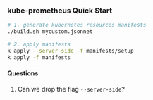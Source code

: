 ### kube-prometheus Quick Start

```sh
# 1. generate kubernetes resources manifests
./build.sh mycustom.jsonnet

# 2. apply manifests
k apply --server-side -f manifests/setup
k apply -f manifests
```

#### Questions
1. Can we drop the flag `--server-side`?
